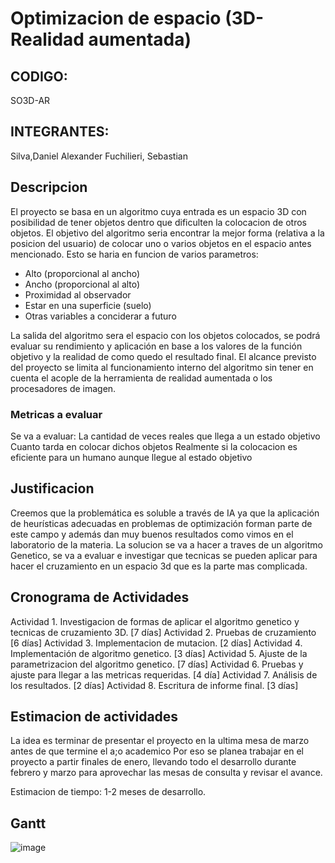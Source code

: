# Optimizacion de espacio (3D-Realidad aumentada)

## CODIGO:
SO3D-AR

## INTEGRANTES:
Silva,Daniel Alexander
Fuchilieri, Sebastian

## Descripcion
El proyecto se basa en un algoritmo cuya entrada es un espacio 3D con posibilidad de tener objetos dentro que dificulten la colocacion de otros objetos. El objetivo del algoritmo seria encontrar la mejor forma (relativa a la posicion del usuario) de colocar uno o varios objetos en el espacio antes mencionado. Esto se haria en funcion de varios parametros:

- Alto (proporcional al ancho)
- Ancho (proporcional al alto)
- Proximidad al observador
- Estar en una superficie (suelo)
- Otras variables a conciderar a futuro


La salida del algoritmo sera el espacio con los objetos colocados, se podrá evaluar su rendimiento y aplicación en base a los valores de la función objetivo y la realidad de como quedo el resultado final. El alcance previsto del proyecto se limita al funcionamiento interno del algoritmo sin tener en cuenta el acople de la herramienta de realidad aumentada o los procesadores de imagen.
### Metricas a evaluar

Se va a evaluar:
La cantidad de veces reales que llega a un estado objetivo
Cuanto tarda en colocar dichos objetos
Realmente si la colocacion es eficiente para un humano aunque llegue al estado objetivo

## Justificacion
Creemos que la problemática es soluble a través de IA ya que la aplicación de heurísticas adecuadas en problemas de optimización forman parte de este campo y además dan muy buenos resultados como vimos en el laboratorio de la materia.
La solucion se va a hacer a traves de un algoritmo Genetico, se va a evaluar e investigar que tecnicas se pueden aplicar para hacer el cruzamiento en un espacio 3d que es la parte mas complicada.

## Cronograma de Actividades


Actividad 1. Investigacion de formas de aplicar el algoritmo genetico y tecnicas de cruzamiento 3D. [7 días]
Actividad 2. Pruebas de cruzamiento [6  días]
Actividad 3. Implementacion de mutacion. [2 días]
Actividad 4. Implementación de algoritmo genetico. [3 días]
Actividad 5. Ajuste de la parametrizacion del algoritmo genetico. [7 días]
Actividad 6. Pruebas y ajuste para llegar a las metricas requeridas. [4 día]
Actividad 7. Análisis de los resultados. [2 días]
Actividad 8. Escritura de informe final. [3 días]

## Estimacion de actividades

La idea es terminar de presentar el proyecto en la ultima mesa de marzo antes de que termine el a;o academico
Por eso se planea trabajar en el proyecto a partir finales de enero, llevando todo el desarrollo durante febrero y marzo
para aprovechar las mesas de consulta y revisar el avance.

Estimacion de tiempo: 1-2 meses de desarrollo.

## Gantt
![image](https://user-images.githubusercontent.com/61237150/140330560-cc362ff5-33fc-4fa6-a746-0b1791b7001c.png)
